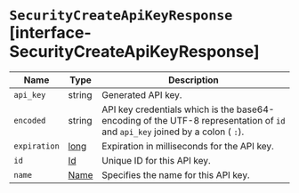 # `SecurityCreateApiKeyResponse` [interface-SecurityCreateApiKeyResponse]

| Name | Type | Description |
| - | - | - |
| `api_key` | string | Generated API key. |
| `encoded` | string | API key credentials which is the base64-encoding of the UTF-8 representation of `id` and `api_key` joined by a colon ( `:`). |
| `expiration` | [long](./long.md) | Expiration in milliseconds for the API key. |
| `id` | [Id](./Id.md) | Unique ID for this API key. |
| `name` | [Name](./Name.md) | Specifies the name for this API key. |
